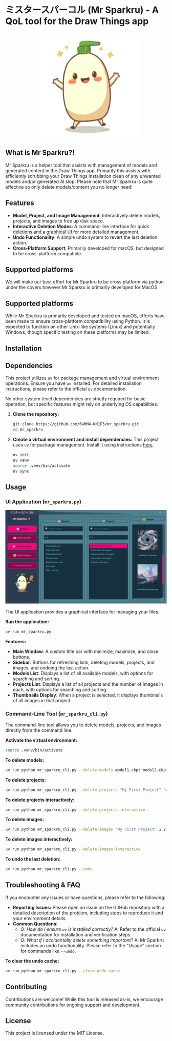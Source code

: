 # ミスタースパーコル (Mr Sparkru) - A QoL tool for the Draw Things app

<p align="center">
  <img src="./images/ms_03.png" style="width: 10vw; min-width: 330px;" />
</p>

## What is Mr Sparkru?!

Mr Sparkru is a helper tool that assists with management of models and generated content in the Draw Things app. Primarily this assists with efficiently scrubbing your Draw Things installation clean of any unwanted models and/or generated AI slop. Please note that Mr Sparkru is quite effective so only delete models/content you no longer need!

## Features

*   **Model, Project, and Image Management**: Interactively delete models, projects, and images to free up disk space.
*   **Interactive Deletion Modes**: A command-line interface for quick deletions and a graphical UI for more detailed management.
*   **Undo Functionality**: A simple undo system to revert the last deletion action.
*   **Cross-Platform Support**: Primarily developed for macOS, but designed to be cross-platform compatible.

## Supported platforms

We will make our best effort for Mr Sparkru to be cross platform via python under the covers however Mr Sparkru is primarily developed for MacOS
## Supported platforms

While Mr Sparkru is primarily developed and tested on macOS, efforts have been made to ensure cross-platform compatibility using Python. It is expected to function on other Unix-like systems (Linux) and potentially Windows, though specific testing on these platforms may be limited.

## Installation
## Dependencies

This project utilizes `uv` for package management and virtual environment operations. Ensure you have `uv` installed. For detailed installation instructions, please refer to the official `uv` documentation.

No other system-level dependencies are strictly required for basic operation, but specific features might rely on underlying OS capabilities.

1.  **Clone the repository:**
    ```bash
    git clone https://github.com/64MM4-KN1F3/mr_sparkru.git
    cd mr_sparkru
    ```
2.  **Create a virtual environment and install dependencies:**
    This project uses `uv` for package management. Install it using instructions [here](https://docs.astral.sh/uv/).
    ```bash
    uv init
    uv venv
    source .venv/bin/activate
    uv sync
    ```

## Usage

### UI Application (`mr_sparkru.py`)

![Mr. Sparkru](./mr_sparkru_screenshot.png)

The UI application provides a graphical interface for managing your files.

**Run the application:**
```bash
uv run mr_sparkru.py
```

**Features:**
*   **Main Window**: A custom title bar with minimize, maximize, and close buttons.
*   **Sidebar**: Buttons for refreshing lists, deleting models, projects, and images, and undoing the last action.
*   **Models List**: Displays a list of all available models, with options for searching and sorting.
*   **Projects List**: Displays a list of all projects and the number of images in each, with options for searching and sorting.
*   **Thumbnails Display**: When a project is selected, it displays thumbnails of all images in that project.

### Command-Line Tool (`mr_sparkru_cli.py`)

The command-line tool allows you to delete models, projects, and images directly from the command line.

**Activate the virtual environment:**
```bash
source .venv/bin/activate
```

**To delete models:**
```bash
uv run python mr_sparkru_cli.py --delete-models model1.ckpt model2.ckpt
```

**To delete projects:**
```bash
uv run python mr_sparkru_cli.py --delete-projects "My First Project" "Another Project"
```

**To delete projects interactively:**
```bash
uv run python mr_sparkru_cli.py --delete-projects-interactive
```

**To delete images:**
```bash
uv run python mr_sparkru_cli.py --delete-images "My First Project" 1 2 3
```

**To delete images interactively:**
```bash
uv run python mr_sparkru_cli.py --delete-images-interactive
```

**To undo the last deletion:**
```bash
uv run python mr_sparkru_cli.py --undo
```
## Troubleshooting & FAQ

If you encounter any issues or have questions, please refer to the following:

*   **Reporting Issues:** Please open an issue on the GitHub repository with a detailed description of the problem, including steps to reproduce it and your environment details.
*   **Common Questions:**
    *   *Q: How do I ensure `uv` is installed correctly?*
        A: Refer to the official `uv` documentation for installation and verification steps.
    *   *Q: What if I accidentally delete something important?*
        A: Mr Sparkru includes an undo functionality. Please refer to the "Usage" section for commands like `--undo`.


**To clear the undo cache:**
```bash
uv run python mr_sparkru_cli.py --clear-undo-cache
```

## Contributing

Contributions are welcome! While this tool is released as-is, we encourage community contributions for ongoing support and development.

## License

This project is licensed under the MIT License.